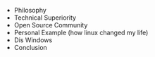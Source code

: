 - Philosophy
- Technical Superiority
- Open Source Community
- Personal Example (how linux changed my life)
- Dis Windows
- Conclusion
